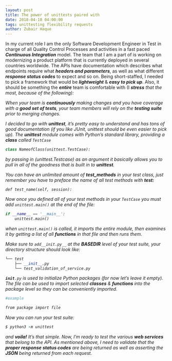 ```yaml
---
layout: post
title: The power of unittests paired with
date: 2018-04-10 04:00:00
tags: unittesting flexibility requests
author: Zubair Haque
---
```


<amp-img width="100" height="50" layout="responsive" src="../assets/images/unittesting.JPG"></amp-img>

In my current role I am the only Software Development Engineer in Test in charge of all Quality Control Processes and activities in a fast paced <i><b>Continuous Integration</b></i> model. The team that I am a part of is working on modernizing a product platform that is currently deployed in several countries worldwide. The APIs have documentation which describes what endpoints require what <i><b>headers and parameters</b></i>, as well as what different <i><b>response status codes</b></i> to expect and so on. Being short-staffed, I needed to pick a framework that would be <i><b>lightweight</b></i> & <i><b>easy to pick up</b></i>. Also, it should be something the <i><b>entire</b></i> team is comfortable with (I <i><b>stress</b><i/> that the most, because of the following):

When your team is <b><i>continuously</i></b> making changes and you have coverage with a <b><i>good set of tests</i></b>, your team members will rely on the <b><i>testing suite</i></b> prior to merging changes.

I decided to go with <b><i>unittest</i></b>, it’s pretty easy to understand and has tons of good documentation (if you like JUnit, unittest should be even easier to pick up). The <b><i>unittest</i></b> module comes with Python’s standard library, providing a <b><i>class</i></b> called <code>TestCase</code>

```python
class NameofClass(unittest.TestCase):
```
by passing in <i>(unittest.Testcase)</i> as an argument it basically allows you to pull in all of the goodness that is built in to <b><i>unittest</i></b>.

You can have an unlimited amount of <b><i>test_methods</i></b> in your test class, just remember you have to preface the name of all test methods with <b><i>test:</i></b>

<code>def test_name(self, session):</code>

Now once you defined all of your test methods in your <code>TestCase</code> you must add <code>unittest.main()</code> at the end of the file:

```python
if __name__ == '__main__':
    unittest.main()
```

when <code>unittest.main()</code> is called, it imports the entire module, then examines it by getting a list of all <b><i>functions</i></b> in that file and then runs them.

Make sure to <code>add__init.py__</code> at the <b><i>BASEDIR</i></b> level of your test suite, your directory structure should look like:

```python
└── test
    ├── __init__.py         
    └── test_validation_of_service.py
```

<code>__init__.py</code> is used to initialize Python packages (for now let’s leave it empty). The file can be used to import selected <b><i>classes</i></b> & <b><i>functions</i></b> into the package level so they can be conveniently imported.

```ruby
#example

from package import file
```
Now you can run your test suite:

```ruby
$ python3 -m unittest
```

and <b><i>voila!</i></b> It’s that simple. Now, I’m ready to test the various <b><i>web services</i></b> that belong to the API. As mentioned above, I need to validate that the <b><i>proper response status codes</i></b> are being returned as well as asserting the <b><i>JSON</i></b> being returned from each request.
